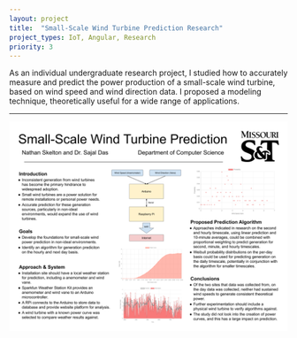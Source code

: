 ```yaml
---
layout: project
title:  "Small-Scale Wind Turbine Prediction Research"
project_types: IoT, Angular, Research
priority: 3
---
```


As an individual undergraduate research project, I studied how to accurately measure and predict the power production of a small-scale wind turbine, based on wind speed and wind direction data. I proposed a modeling technique, theoretically useful for a wide range of applications.

---

![](/assets/wind-turbine-analysis/poster.png)